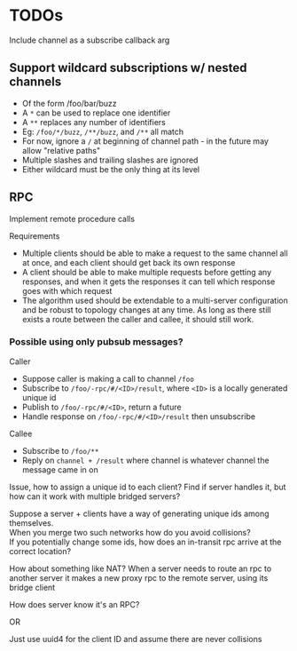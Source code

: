 # TODOs

Include channel as a subscribe callback arg

## Support wildcard subscriptions w/ nested channels

* Of the form /foo/bar/buzz
* A `*` can be used to replace one identifier
* A `**` replaces any number of identifiers
* Eg: `/foo/*/buzz`, `/**/buzz`, and `/**` all match
* For now, ignore a `/` at beginning of channel path - in the future may allow "relative paths"
* Multiple slashes and trailing slashes are ignored
* Either wildcard must be the only thing at its level

## RPC

Implement remote procedure calls

Requirements

* Multiple clients should be able to make a request to the same channel all at once, and each client should get back its own response
* A client should be able to make multiple requests before getting any responses, and when it gets the responses it can tell which response goes with which request
* The algorithm used should be extendable to a multi-server configuration and be robust to topology changes at any time. As long as there still exists a route between the caller and callee, it should still work.

### Possible using only pubsub messages?

Caller

* Suppose caller is making a call to channel `/foo`
* Subscribe to `/foo/-rpc/#/<ID>/result`, where `<ID>` is a locally generated unique id
* Publish to `/foo/-rpc/#/<ID>`, return a future
* Handle response on `/foo/-rpc/#/<ID>/result` then unsubscribe

Callee

* Subscribe to `/foo/**`
* Reply on `channel + /result` where channel is whatever channel the message came in on

Issue, how to assign a unique id to each client?
Find if server handles it, but how can it work with multiple bridged servers?

Suppose a server + clients have a way of generating unique ids among themselves.  
When you merge two such networks how do you avoid collisions?  
If you potentially change some ids, how does an in-transit rpc arrive at the correct location?

How about something like NAT? When a server needs to route an rpc to another server it makes a new proxy rpc to the remote server, using its bridge client

How does server know it's an RPC?

OR

Just use uuid4 for the client ID and assume there are never collisions
